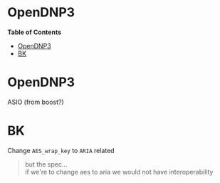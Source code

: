 OpenDNP3  <!-- omit in toc -->
===

**Table of Contents**
- [OpenDNP3](#opendnp3)
- [BK](#bk)


# OpenDNP3
ASIO (from boost?)

# BK
Change `AES_wrap_key` to `ARIA` related
> but the spec...  
> if we're to change aes to aria we would not have interoperability

